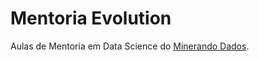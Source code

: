 # Mentoria Evolution
Aulas de Mentoria em Data Science do [Minerando Dados](http://minerandodados.com.br/ "Minerando Dados").
